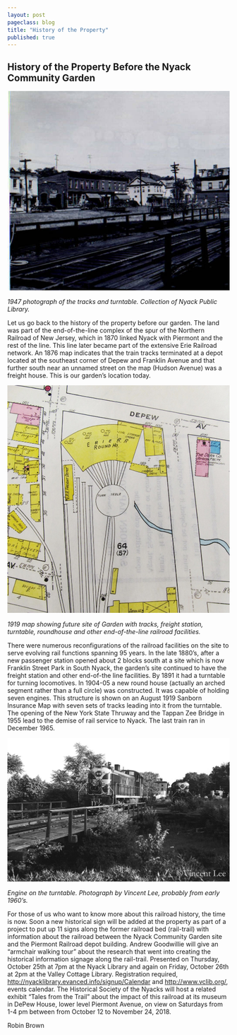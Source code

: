 ```yaml
---
layout: post
pageclass: blog
title: "History of the Property"
published: true
---
```


## History of the Property Before the Nyack Community Garden

<img src="/images/1947 photograph of turntable at left is 46 s. franklin.jpeg" alt="Train turntable in the garden area in Nyack, 1947" width="600"/>

*1947 photograph of the tracks and turntable. Collection of Nyack Public Library.*

Let us go back to the history of the property before our garden. The land was part of the end-of-the-line complex of the spur of the Northern Railroad of New Jersey, which in 1870 linked Nyack with Piermont and the rest of the line. This line later became part of the extensive Erie Railroad network. An 1876 map indicates that the train tracks terminated at a depot located at the southeast corner of Depew and Franklin Avenue and that further south near an unnamed street on the map (Hudson Avenue) was a freight house. This is our garden’s location today.

<img src="/images/1919 map detail of garden area.jpeg" alt="Map of the garden area in 1919, with railway" width="600"/>

*1919 map showing future site of Garden with tracks, freight station, turntable, roundhouse and other end-of-the-line railroad facilities.*

There were numerous reconfigurations of the railroad facilities on the site to serve evolving rail functions spanning 95 years. In the late 1880’s, after a new passenger station opened about 2 blocks south at a site which is now Franklin Street Park in South Nyack, the garden’s site continued to have the freight station and other end-of-the line facilities. By 1891 it had a turntable for turning locomotives. In 1904-05 a new round house (actually an arched segment rather than a full circle) was constructed. It was capable of holding seven engines. This structure is shown on an August 1919 Sanborn Insurance Map with seven sets of tracks leading into it from the turntable. The opening of the New York State Thruway and the Tappan Zee Bridge in 1955 lead to the demise of rail service to Nyack. The last train ran in December 1965.

<img src="/images/Erie909TrntableNyack  Vincent Lee.jpeg" alt="A railroad train on a turntable" width="600"/>

*Engine on the turntable. Photograph by Vincent Lee, probably from early 1960’s.*

For those of us who want to know more about this railroad history, the time is now. Soon a new historical sign will be added at the property as part of a project to put up 11 signs along the former railroad bed (rail-trail) with information about the railroad between the Nyack Community Garden site and the Piermont Railroad depot building. Andrew Goodwillie will give an “armchair walking tour” about the research that went into creating the historical information signage along the rail-trail. Presented on Thursday, October 25th at 7pm at the Nyack Library and again on Friday, October 26th at 2pm at the Valley Cottage Library. Registration required, http://nyacklibrary.evanced.info/signup/Calendar and http://www.vclib.org/, events calendar. The Historical Society of the Nyacks will host a related exhibit “Tales from the Trail” about the impact of this railroad at its museum in DePew House, lower level Piermont Avenue, on view on Saturdays from 1-4 pm between from October 12 to November 24, 2018.

Robin Brown







